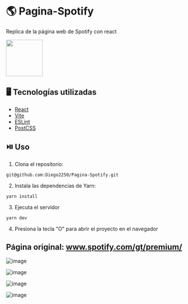 # 🌎 Pagina-Spotify
Replica de la página web de Spotify con react

<img src="https://upload.wikimedia.org/wikipedia/commons/thumb/2/26/Spotify_logo_with_text.svg/2560px-Spotify_logo_with_text.svg.png" height="100">

## 🖥️ Tecnologías utilizadas

* [React](https://es.react.dev)
* [Vite](https://vitejs.dev)
* [ESLint](https://eslint.org)
* [PostCSS](https://postcss.org)

## ⏯️ Uso

1. Clona el repositorio: 
```
git@github.com:Diego2250/Pagina-Spotify.git
```
2. Instala las dependencias de Yarn:
```
yarn install
```
3. Ejecuta el servidor
```
yarn dev
```
4. Presiona la tecla "O" para abrir el proyecto en el navegador

## Página original: www.spotify.com/gt/premium/

![image](https://github.com/Diego2250/Pagina-Spotify/assets/77738746/3a96b269-e431-4796-aaa9-830deee08918)

![image](https://github.com/Diego2250/Pagina-Spotify/assets/77738746/69b2aabd-6d10-4d82-9eea-b8009a2b40e4)

![image](https://github.com/Diego2250/Pagina-Spotify/assets/77738746/2a4e8607-6fe2-4804-bee4-e556e4a48e8b)

![image](https://github.com/Diego2250/Pagina-Spotify/assets/77738746/e996f543-dbae-4451-9bbb-0f0bc6553816)
